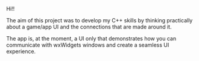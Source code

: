 Hi!!

The aim of this project was to develop my C++ skills by thinking practically about a game/app UI and the connections that are made around it.

The app is, at the moment, a UI only that demonstrates how you can communicate with wxWidgets windows and create a seamless UI experience.
